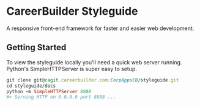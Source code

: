 # CareerBuilder Styleguide

A responsive front-end framework for faster and easier web development. 

## Getting Started

To view the styleguide locally you'll need a quick web server running. Python's SimpleHTTPServer is super easy to setup.

```ruby
git clone git@cagit.careerbuilder.com:CorpAppsCB/styleguide.git
cd styleguide/docs
python -m SimpleHTTPServer 8888
#> Serving HTTP on 0.0.0.0 port 8888 ...
```